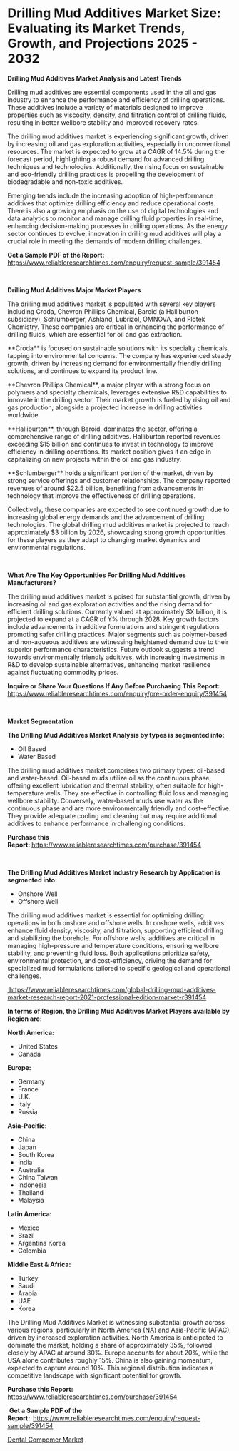 <p><h1>Drilling Mud Additives Market Size: Evaluating its Market Trends, Growth, and Projections 2025 - 2032</h1></p><p><strong>Drilling Mud Additives Market Analysis and Latest Trends</strong></p>
<p><p>Drilling mud additives are essential components used in the oil and gas industry to enhance the performance and efficiency of drilling operations. These additives include a variety of materials designed to improve properties such as viscosity, density, and filtration control of drilling fluids, resulting in better wellbore stability and improved recovery rates.</p><p>The drilling mud additives market is experiencing significant growth, driven by increasing oil and gas exploration activities, especially in unconventional resources. The market is expected to grow at a CAGR of 14.5% during the forecast period, highlighting a robust demand for advanced drilling techniques and technologies. Additionally, the rising focus on sustainable and eco-friendly drilling practices is propelling the development of biodegradable and non-toxic additives.</p><p>Emerging trends include the increasing adoption of high-performance additives that optimize drilling efficiency and reduce operational costs. There is also a growing emphasis on the use of digital technologies and data analytics to monitor and manage drilling fluid properties in real-time, enhancing decision-making processes in drilling operations. As the energy sector continues to evolve, innovation in drilling mud additives will play a crucial role in meeting the demands of modern drilling challenges.</p></p>
<p><strong>Get a Sample PDF of the Report:&nbsp;</strong> <a href="https://www.reliableresearchtimes.com/enquiry/request-sample/391454?utm_campaign=3363&utm_medium=2&utm_source=Github&utm_content=ia&utm_term=29032025&utm_id=drilling-mud-additives">https://www.reliableresearchtimes.com/enquiry/request-sample/391454</a></p>
<p>&nbsp;</p>
<p><strong>Drilling Mud Additives Major Market Players</strong></p>
<p><p>The drilling mud additives market is populated with several key players including Croda, Chevron Phillips Chemical, Baroid (a Halliburton subsidiary), Schlumberger, Ashland, Lubrizol, OMNOVA, and Flotek Chemistry. These companies are critical in enhancing the performance of drilling fluids, which are essential for oil and gas extraction.</p><p>**Croda** is focused on sustainable solutions with its specialty chemicals, tapping into environmental concerns. The company has experienced steady growth, driven by increasing demand for environmentally friendly drilling solutions, and continues to expand its product line.</p><p>**Chevron Phillips Chemical**, a major player with a strong focus on polymers and specialty chemicals, leverages extensive R&D capabilities to innovate in the drilling sector. Their market growth is fueled by rising oil and gas production, alongside a projected increase in drilling activities worldwide.</p><p>**Halliburton**, through Baroid, dominates the sector, offering a comprehensive range of drilling additives. Halliburton reported revenues exceeding $15 billion and continues to invest in technology to improve efficiency in drilling operations. Its market position gives it an edge in capitalizing on new projects within the oil and gas industry.</p><p>**Schlumberger** holds a significant portion of the market, driven by strong service offerings and customer relationships. The company reported revenues of around $22.5 billion, benefiting from advancements in technology that improve the effectiveness of drilling operations. </p><p>Collectively, these companies are expected to see continued growth due to increasing global energy demands and the advancement of drilling technologies. The global drilling mud additives market is projected to reach approximately $3 billion by 2026, showcasing strong growth opportunities for these players as they adapt to changing market dynamics and environmental regulations.</p></p>
<p>&nbsp;</p>
<p><strong>What Are The Key Opportunities For Drilling Mud Additives Manufacturers?</strong></p>
<p><p>The drilling mud additives market is poised for substantial growth, driven by increasing oil and gas exploration activities and the rising demand for efficient drilling solutions. Currently valued at approximately $X billion, it is projected to expand at a CAGR of Y% through 2028. Key growth factors include advancements in additive formulations and stringent regulations promoting safer drilling practices. Major segments such as polymer-based and non-aqueous additives are witnessing heightened demand due to their superior performance characteristics. Future outlook suggests a trend towards environmentally friendly additives, with increasing investments in R&D to develop sustainable alternatives, enhancing market resilience against fluctuating commodity prices.</p></p>
<p><strong>Inquire or Share Your Questions If Any Before Purchasing This Report:</strong> <a href="https://www.reliableresearchtimes.com/enquiry/pre-order-enquiry/391454?utm_campaign=3363&utm_medium=2&utm_source=Github&utm_content=ia&utm_term=29032025&utm_id=drilling-mud-additives">https://www.reliableresearchtimes.com/enquiry/pre-order-enquiry/391454</a></p>
<p>&nbsp;</p>
<p><strong>Market Segmentation</strong></p>
<p><strong>The Drilling Mud Additives Market Analysis by types is segmented into:</strong></p>
<p><ul><li>Oil Based</li><li>Water Based</li></ul></p>
<p><p>The drilling mud additives market comprises two primary types: oil-based and water-based. Oil-based muds utilize oil as the continuous phase, offering excellent lubrication and thermal stability, often suitable for high-temperature wells. They are effective in controlling fluid loss and managing wellbore stability. Conversely, water-based muds use water as the continuous phase and are more environmentally friendly and cost-effective. They provide adequate cooling and cleaning but may require additional additives to enhance performance in challenging conditions.</p></p>
<p><strong>Purchase this Report:&nbsp;</strong><a href="https://www.reliableresearchtimes.com/purchase/391454?utm_campaign=3363&utm_medium=2&utm_source=Github&utm_content=ia&utm_term=29032025&utm_id=drilling-mud-additives">https://www.reliableresearchtimes.com/purchase/391454</a></p>
<p>&nbsp;</p>
<p><strong>The Drilling Mud Additives Market Industry Research by Application is segmented into:</strong></p>
<p><ul><li>Onshore Well</li><li>Offshore Well</li></ul></p>
<p><p>The drilling mud additives market is essential for optimizing drilling operations in both onshore and offshore wells. In onshore wells, additives enhance fluid density, viscosity, and filtration, supporting efficient drilling and stabilizing the borehole. For offshore wells, additives are critical in managing high-pressure and temperature conditions, ensuring wellbore stability, and preventing fluid loss. Both applications prioritize safety, environmental protection, and cost-efficiency, driving the demand for specialized mud formulations tailored to specific geological and operational challenges.</p></p>
<p><a href="https://www.reliableresearchtimes.com/global-drilling-mud-additives-market-research-report-2021-professional-edition-market-r391454?utm_campaign=3363&utm_medium=2&utm_source=Github&utm_content=ia&utm_term=29032025&utm_id=drilling-mud-additives">&nbsp;https://www.reliableresearchtimes.com/global-drilling-mud-additives-market-research-report-2021-professional-edition-market-r391454</a></p>
<p><strong>In terms of Region, the Drilling Mud Additives Market Players available by Region are:</strong></p>
<p>
    <p> <strong> North America: </strong>
        <ul>
            <li>United States</li>
            <li>Canada</li>
        </ul>
        </p> 
    <p> <strong> Europe: </strong>
        <ul>
            <li>Germany</li>
            <li>France</li>
            <li>U.K.</li>
            <li>Italy</li>
            <li>Russia</li>
        </ul>
        </p> 
    <p> <strong> Asia-Pacific: </strong>
        <ul>
            <li>China</li>
            <li>Japan</li>
            <li>South Korea</li>
            <li>India</li>
            <li>Australia</li>
            <li>China Taiwan</li>
            <li>Indonesia</li>
            <li>Thailand</li>
            <li>Malaysia</li>
        </ul>
        </p> 
    <p> <strong> Latin America: </strong>
        <ul>
            <li>Mexico</li>
            <li>Brazil</li>
            <li>Argentina Korea</li>
            <li>Colombia</li>
        </ul>
        </p> 
    <p> <strong> Middle East & Africa: </strong>
        <ul>
            <li>Turkey</li>
            <li>Saudi</li>
            <li>Arabia</li>
            <li>UAE</li>
            <li>Korea</li>
        </ul>
    </p>
    </p>
<p><p>The Drilling Mud Additives Market is witnessing substantial growth across various regions, particularly in North America (NA) and Asia-Pacific (APAC), driven by increased exploration activities. North America is anticipated to dominate the market, holding a share of approximately 35%, followed closely by APAC at around 30%. Europe accounts for about 20%, while the USA alone contributes roughly 15%. China is also gaining momentum, expected to capture around 10%. This regional distribution indicates a competitive landscape with significant potential for growth.</p></p>
<p><strong>Purchase this Report: </strong><a href="https://www.reliableresearchtimes.com/purchase/391454?utm_campaign=3363&utm_medium=2&utm_source=Github&utm_content=ia&utm_term=29032025&utm_id=drilling-mud-additives">https://www.reliableresearchtimes.com/purchase/391454</a></p>
<p>&nbsp;<strong>Get a Sample PDF of the Report:&nbsp;&nbsp;</strong><a href="https://www.reliableresearchtimes.com/enquiry/request-sample/391454?utm_campaign=3363&utm_medium=2&utm_source=Github&utm_content=ia&utm_term=29032025&utm_id=drilling-mud-additives">https://www.reliableresearchtimes.com/enquiry/request-sample/391454</a></p>
<p><strong></strong></p>
<p><p><a href="https://github.com/casimbrhelck/Market-Research-Report-List-1/blob/main/dental-compomer-market.md?utm_campaign=3363&utm_medium=2&utm_source=Github&utm_content=ia&utm_term=29032025&utm_id=drilling-mud-additives">Dental Compomer Market</a></p></p>